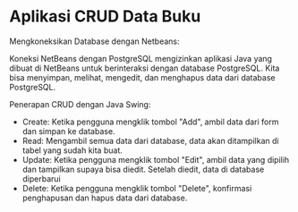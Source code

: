 # Aplikasi CRUD Data Buku

Mengkoneksikan Database dengan Netbeans:

Koneksi NetBeans dengan PostgreSQL mengizinkan
aplikasi Java yang dibuat di NetBeans untuk berinteraksi 
dengan database PostgreSQL. Kita bisa menyimpan, melihat, mengedit, 
dan menghapus data dari database PostgreSQL.

Penerapan CRUD dengan Java Swing:

- Create: Ketika pengguna mengklik tombol "Add", ambil data dari form dan simpan ke database.
- Read: Mengambil semua data dari database, data akan ditampilkan di tabel yang sudah kita buat.
- Update: Ketika pengguna mengklik tombol "Edit", ambil data yang dipilih dan tampilkan supaya bisa diedit. Setelah diedit, data di database diperbarui
- Delete: Ketika pengguna mengklik tombol "Delete", konfirmasi penghapusan dan hapus data dari database.
